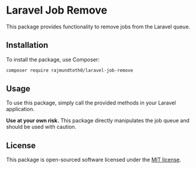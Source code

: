 # Laravel Job Remove

This package provides functionality to remove jobs from the Laravel queue.

## Installation

To install the package, use Composer:

```bash
composer require rajmundtoth0/laravel-job-remove
```

## Usage

To use this package, simply call the provided methods in your Laravel application. 

**Use at your own risk.** This package directly manipulates the job queue and should be used with caution.

## License

This package is open-sourced software licensed under the [MIT license](LICENSE.md).

